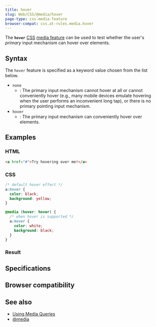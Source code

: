 ```yaml
---
title: hover
slug: Web/CSS/@media/hover
page-type: css-media-feature
browser-compat: css.at-rules.media.hover
---
```




The **`hover`** [CSS](/Web/CSS) [media feature](/Web/CSS/@media#media_features) can be used to test whether the user's _primary_ input mechanism can hover over elements.

## Syntax

The `hover` feature is specified as a keyword value chosen from the list below.

- `none`
  - : The primary input mechanism cannot hover at all or cannot conveniently hover (e.g., many mobile devices emulate hovering when the user performs an inconvenient long tap), or there is no primary pointing input mechanism.
- `hover`
  - : The primary input mechanism can conveniently hover over elements.

## Examples

### HTML

```html
<a href="#">Try hovering over me!</a>
```

### CSS

```css
/* default hover effect */
a:hover {
  color: black;
  background: yellow;
}

@media (hover: hover) {
  /* when hover is supported */
  a:hover {
    color: white;
    background: black;
  }
}
```

### Result



## Specifications



## Browser compatibility



## See also

- [Using Media Queries](/Web/CSS/CSS_media_queries/Using_media_queries)
- [@media](/Web/CSS/@media)
